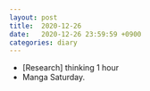 ```yaml
---
layout: post
title:  2020-12-26
date:   2020-12-26 23:59:59 +0900
categories: diary
---
```


- [Research] thinking 1 hour
- Manga Saturday.
